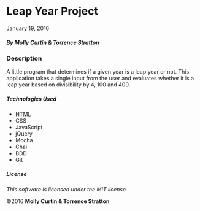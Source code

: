 # Leap Year Project

January 19, 2016

##### By Molly Curtin &amp; Torrence Stratton

### Description

A little program that determines if a given year is a leap year or not. This application takes a single input from the user and evaluates whether it is a leap year based on divisibility by 4, 100 and 400.

##### Technologies Used

* HTML
* CSS
* JavaScript
* jQuery
* Mocha
* Chai
* BDD
* Git

##### License

*This software is licensed under the MIT license.*

&copy;2016 **Molly Curtin &amp; Torrence Stratton**
